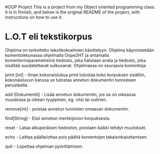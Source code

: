 #OOP Project
This is a project from my Object oriented programming class. It is in finnish, and below is the original README of the project, with instructions on how to use it.

# L.O.T eli tekstikorpus
Ohjelma on tarkoitettu tekstikokoelmien käsittelyyn. Ohjelma käynnistetään 
komentoikkunassa ohjelmalla Oope2HT ja antamalla komentoriviparametreinä 
tiedosto, joka halutaan avata ja tiedosto, joka sisältää suodatettavat 
sulkusanat. Ohjelmassa on seuraavia komentoja:

print [int] - ilman kokonaislukua print tulostaa koko korpuksen sisällön,
kokonaisluvun kanssa se tulostaa annetun dokumentin tunnisteen perusteella.

add [Dokumentti] - Lisää annetun dokumentin, jos se on oikeassa muodossa ja
oikean tyyppinen, eg. vitsi tai uutinen.

remove[int] - poistaa annetun tunnisten omaavan dokumentin.

find[String] - Etsii annetun merkkijonon korpuksesta.

reset - Lataa alkuperäisen tiedoston, poistaen kaikki tehdyt muutokset.

echo - Laittaa päälle/ottaa pois päältä komentojen takaisinkaiuttamisen.

quit - Lopettaa ohjelman pyörittämisen.
